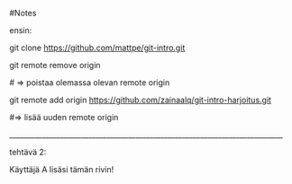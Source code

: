 \#Notes

ensin:

git clone https://github.com/mattpe/git-intro.git



git remote remove origin

\# => poistaa olemassa olevan remote origin





git remote add origin https://github.com/zainaalq/git-intro-harjoitus.git

\#=> lisää uuden remote origin



\_\_\_\_\_\_\_\_\_\_\_\_\_\_\_\_\_\_\_\_\_\_\_\_\_\_\_\_\_\_\_\_\_\_\_\_\_\_\_\_\_\_\_\_\_\_\_\_\_\_\_\_\_\_\_\_\_\_\_\_\_\_\_\_\_\_\_\_\_\_\_\_\_\_\_\_



tehtävä 2:



Käyttäjä A lisäsi tämän rivin!













